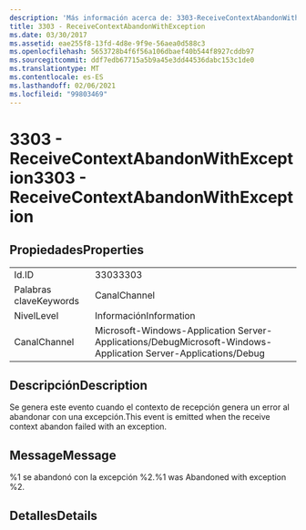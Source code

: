 ```yaml
---
description: 'Más información acerca de: 3303-ReceiveContextAbandonWithException'
title: 3303 - ReceiveContextAbandonWithException
ms.date: 03/30/2017
ms.assetid: eae255f8-13fd-4d8e-9f9e-56aea0d588c3
ms.openlocfilehash: 5653728b4f6f56a106dbaef40b544f8927cddb97
ms.sourcegitcommit: ddf7edb67715a5b9a45e3dd44536dabc153c1de0
ms.translationtype: MT
ms.contentlocale: es-ES
ms.lasthandoff: 02/06/2021
ms.locfileid: "99803469"
---
```

# <a name="3303---receivecontextabandonwithexception"></a><span data-ttu-id="94dff-103">3303 - ReceiveContextAbandonWithException</span><span class="sxs-lookup"><span data-stu-id="94dff-103">3303 - ReceiveContextAbandonWithException</span></span>

## <a name="properties"></a><span data-ttu-id="94dff-104">Propiedades</span><span class="sxs-lookup"><span data-stu-id="94dff-104">Properties</span></span>  
  
|||  
|-|-|  
|<span data-ttu-id="94dff-105">Id.</span><span class="sxs-lookup"><span data-stu-id="94dff-105">ID</span></span>|<span data-ttu-id="94dff-106">3303</span><span class="sxs-lookup"><span data-stu-id="94dff-106">3303</span></span>|  
|<span data-ttu-id="94dff-107">Palabras clave</span><span class="sxs-lookup"><span data-stu-id="94dff-107">Keywords</span></span>|<span data-ttu-id="94dff-108">Canal</span><span class="sxs-lookup"><span data-stu-id="94dff-108">Channel</span></span>|  
|<span data-ttu-id="94dff-109">Nivel</span><span class="sxs-lookup"><span data-stu-id="94dff-109">Level</span></span>|<span data-ttu-id="94dff-110">Información</span><span class="sxs-lookup"><span data-stu-id="94dff-110">Information</span></span>|  
|<span data-ttu-id="94dff-111">Canal</span><span class="sxs-lookup"><span data-stu-id="94dff-111">Channel</span></span>|<span data-ttu-id="94dff-112">Microsoft-Windows-Application Server-Applications/Debug</span><span class="sxs-lookup"><span data-stu-id="94dff-112">Microsoft-Windows-Application Server-Applications/Debug</span></span>|  
  
## <a name="description"></a><span data-ttu-id="94dff-113">Descripción</span><span class="sxs-lookup"><span data-stu-id="94dff-113">Description</span></span>  

 <span data-ttu-id="94dff-114">Se genera este evento cuando el contexto de recepción genera un error al abandonar con una excepción.</span><span class="sxs-lookup"><span data-stu-id="94dff-114">This event is emitted when the receive context abandon failed with an exception.</span></span>  
  
## <a name="message"></a><span data-ttu-id="94dff-115">Message</span><span class="sxs-lookup"><span data-stu-id="94dff-115">Message</span></span>  

 <span data-ttu-id="94dff-116">%1 se abandonó con la excepción %2.</span><span class="sxs-lookup"><span data-stu-id="94dff-116">%1 was Abandoned with exception %2.</span></span>  
  
## <a name="details"></a><span data-ttu-id="94dff-117">Detalles</span><span class="sxs-lookup"><span data-stu-id="94dff-117">Details</span></span>
